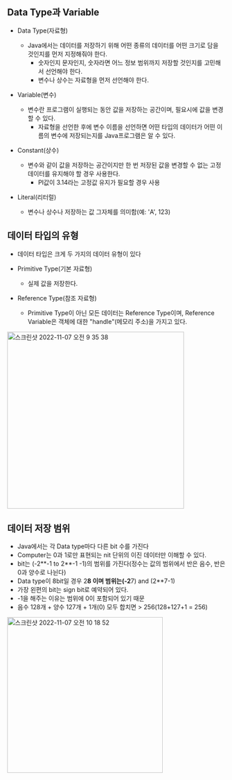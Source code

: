 ## Data Type과 Variable
- Data Type(자료형)
  - Java에서는 데이터를 저장하기 위해 어떤 종류의 데이터를 어떤 크기로 담을 것인지를 먼저 지정해줘야 한다.
    - 숫자인지 문자인지,  숫자라면 어느 정보 범위까지 저장할 것인지를 고민해서 선언해야 한다.
    - 변수나 상수는 자료형을 먼저 선언해야 한다.

- Variable(변수)
  - 변수란 프로그램이 실행되는 동안 값을 저장하는 공간이며, 필요시에 값을 변경할 수 있다.
    - 자료형을 선언한 후에 변수 이름을 선언하면 어떤 타입의 데이터가 어떤 이름의 변수에 저장되는지를 Java프로그램은 알 수 있다.
    
- Constant(상수)
  - 변수와 같이 값을 저장하는 공간이지만 한 번 저장된 값을 변경할 수 없는 고정 데이터를 유지해야 할 경우 사용한다.
    - PI값이 3.14라는 고정값 유지가 필요할 경우 사용

- Literal(리터럴)
  - 변수나 상수나 저장하는 값 그자체를 의미함(예: 'A', 123)

## 데이터 타입의 유형
- 데이터 타입은 크게 두 가지의 데이터 유형이 있다
- Primitive Type(기본 자료형)
  - 실제 값을 저장한다.
  
- Reference Type(참조 자료형)
  - Primitive Type이 아닌 모든 데이터는 Reference Type이며, Reference Variable은 객체에 대한 "handle"(메모리 주소)을 가지고 있다.

<img width="408" alt="스크린샷 2022-11-07 오전 9 35 38" src="https://user-images.githubusercontent.com/75515697/200204634-2bf88b50-4482-49e6-a24a-541a829b68c7.png">

## 데이터 저장 범위
- Java에서는 각 Data type마다 다른 bit 수를 가진다
- Computer는 0과 1로만 표현되는 nit 단위의 이진 데이터만 이해할 수 있다.
- bit는 (-2**-1 to 2**-1 -1)의 범위를 가진다(정수는 값의 범위에서 반은 음수, 반은 0과 양수로 나뉜다)
- Data type이 8bit일 경우 2**8 이며 범위는(-2**7) and (2**7-1)
- 가장 왼편의 bit는 sign bit로 예약되어 있다.
- -1을 해주는 이유는 범위에 0이 포함되어 있기 때문
- 음수 128개 + 양수 127개 + 1개(0) 모두 합치면 > 256(128+127+1 = 256)

<img width="359" alt="스크린샷 2022-11-07 오전 10 18 52" src="https://user-images.githubusercontent.com/75515697/200207533-5821149e-765b-41e0-9401-90d15725c4e5.png">
